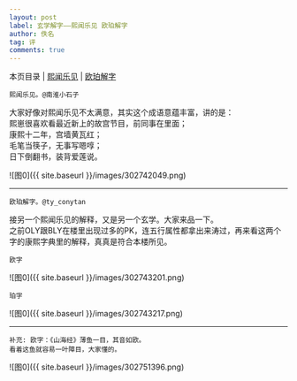 ```yaml
---
layout: post
label: 玄学解字——熙闻乐见 欧珀解字
author: 佚名
tag: 评
comments: true
---
```

本页目录 \| [熙闻乐见](#dxjje) \| [欧珀解字](#dxjja)

<a name="dxjje"></a>

    熙闻乐见。@南淮小石子

大家好像对熙闻乐见不太满意，其实这个成语意蕴丰富，讲的是：
<br>熙崽很喜欢看最近新上的故宫节目，前同事在里面；
<br>康熙十二年，宫墙黄瓦红；
<br>毛笔当筷子，无事写嗯啍；
<br>日下倒翻书，装背爱莲说。
    
![图0]({{ site.baseurl }}/images/302742049.png)

---

<a name="dxjja"></a>

    欧珀解字。@ty_conytan

接另一个熙闻乐见的解释，又是另一个玄学。大家来品一下。
<br>之前OLY跟BLY在楼里出现过多的PK，连五行属性都拿出来涛过，再来看这两个字的康熙字典里的解释，真真是符合本楼所见。
    
    欧字
    
![图0]({{ site.baseurl }}/images/302743201.png)

    珀字
    
![图0]({{ site.baseurl }}/images/302743217.png)

----

    补充: 欧字：《山海经》薄鱼一目，其音如欧。
    看着这鱼就容易一叶障目，大家懂的。
    
![图0]({{ site.baseurl }}/images/302751396.png)
